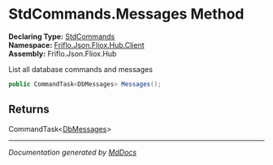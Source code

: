 ﻿<!--  
  <auto-generated>   
    The contents of this file were generated by a tool.  
    Changes to this file may be list if the file is regenerated  
  </auto-generated>   
-->

# StdCommands.Messages Method

**Declaring Type:** [StdCommands](../index.md)  
**Namespace:** [Friflo.Json.Fliox.Hub.Client](../../index.md)  
**Assembly:** Friflo.Json.Fliox.Hub

List all database commands and messages

```csharp
public CommandTask<DbMessages> Messages();
```

## Returns

CommandTask\<[DbMessages](../../../DB/Cluster/DbMessages/index.md)\>

___

*Documentation generated by [MdDocs](https://github.com/ap0llo/mddocs)*
